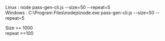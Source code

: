 Linux : node pass-gen-cli.js --size=50 --repeat=5<br>
Windows : C:\Program Files\nodejs\node.exe pass-gen-cli.js --size=50 --repeat=5

Size >= 1000<br>
repeat >=100
